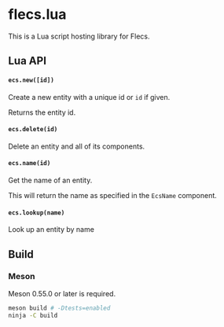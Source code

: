 # flecs.lua

This is a Lua script hosting library for Flecs.

## Lua API

#### `ecs.new([id])`

Create a new entity with a unique id or `id` if given.

Returns the entity id.

#### `ecs.delete(id)`

Delete an entity and all of its components.

#### `ecs.name(id)`

Get the name of an entity.

This will return the name as specified in the `EcsName` component.

#### `ecs.lookup(name)`

Look up an entity by name


## Build

### Meson

Meson 0.55.0 or later is required.

```bash
meson build # -Dtests=enabled
ninja -C build
```